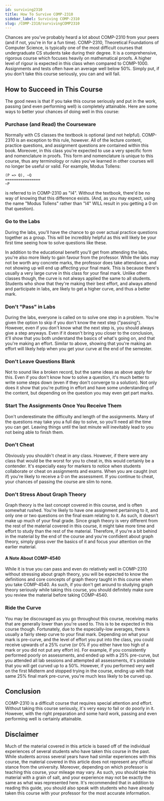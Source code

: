```yaml
---
id: surviving2310
title: How To Survive COMP-2310
sidebar_label: Surviving COMP-2310
slug: /COMP-2310/survivingCOMP2310
---
```


Chances are you've probably heard a lot about COMP-2310 from your peers (and if not, you're in for a fun time). COMP-2310, Theoretical Foundations of Computer Science, is typically one of the most difficult courses that undergraduate CS students take during their degree. It is a comprehensive, rigorous course which focuses heavily on mathematical proofs. A higher level of rigour is expected in this class when compared to COMP-1000. Assignments and tests often have an average well below 50%. Simply put, if you don't take this course seriously, you can and will fail.

## How to Succeed in This Course

The good news is that if you take this course seriously and put in the work, passing (and even performing well) is completely attainable. Here are some ways to better your chances of doing well in this course:

### Purchase (and Read) the Courseware

Normally with CS classes the textbook is optional (and not helpful). COMP-2310 is an exception to this rule, however. All of the lecture content, practice questions, and assignment questions are contained within this book. Moreover, in this class you're expected to use a very specific form and nomenclature in proofs. This form and nomenclature is unique to this course, thus any terminology or rules you've learned in other courses will no longer be useful or valid. For example, Modus Tollens:

```
(P => Q), ~Q
================
~P
```

is referred to in COMP-2310 as "I4". Without the textbook, there'd be no way of knowing that this difference exists. (And, as you may expect, using the name "Modus Tollens" rather than "I4" WILL result in you getting a 0 on that question).

### Go to the Labs

During the labs, you'll have the chance to go over actual practice questions together as a group. This will be incredibly helpful as this will likely be your first time seeing how to solve questions like these.

In addition to the educational benefit you'll get from attending the labs, you're also more likely to gain favour from the professor. While the labs may not be worth any concrete marks, the professor does take attendance, and not showing up will end up affecting your final mark. This is because there's usually a very large curve in this class for your final mark. Unlike other classes though, the curve is not always applied the same to all students. Students who show that they're making their best effort, and always attend and participate in labs, are likely to get a higher curve, and thus a better mark.

### Don't "Pass" in Labs

During the labs, everyone is called on to solve one step in a problem. You're given the option to skip if you don't know the next step ("passing"). However, even if you don't know what the next step is, you should always give a step anyways. Even if it doesn't bring you closer to the conclusion, it'll show that you both understand the basics of what's going on, and that you're making an effort. Similar to above, showing that you're making an effort will likely help when you get your curve at the end of the semester.

### Don't Leave Questions Blank

Not to sound like a broken record, but the same ideas as above apply for this. Even if you don't know how to solve a question, it's much better to write some steps down (even if they don't converge to a solution). Not only does it show that you're putting in effort and have some understanding of the content, but depending on the question you may even get part marks.

### Start The Assignments Once You Receive Them

Don't underestimate the difficulty and length of the assignments. Many of the questions may take you a full day to solve, so you'll need all the time you can get. Leaving things until the last minute will inevitably lead to you not being able to finish them.

### Don't Cheat

Obviously you shouldn't cheat in any class. However, if there were any class that would be the worst for you to cheat in, this would certainly be a contender. It's especially easy for markers to notice when students collaborate or cheat on assignments and exams. When you are caught (not if) you're likely to receive a 0 on the assessment. If you continue to cheat, your chances of passing the course are slim to none.

### Don't Stress About Graph Theory

Graph theory is the last concept covered in this course, and is often somewhat rushed. You're likely to have one assignment pertaining to it, and only one or two questions on the final exam relating to it. As such, it doesn't make up much of your final grade. Since graph theory is very different from the rest of the material covered in this course, it might take more time and effort to study than the rest of the material. Therefore, if you're a bit behind in the material by the end of the course and you're confident about graph theory, simply gloss over the basics of it and focus your attention on the earlier material.

#### A Note About COMP-4540

While it is true you can pass and even do relatively well in COMP-2310 without stressing about graph theory, you will be expected to know the definitions and core concepts of graph theory taught in this course when you take COMP-4540. As such, if you don't get around to studying graph theory seriously while taking this course, you should definitely make sure you review the material before taking COMP-4540.

### Ride the Curve

You may be discouraged as you go throughout this course, receiving marks that are generally lower than you're used to. This is to be expected in this course though. Fortunately, due to the especially-low averages, there is usually a fairly steep curve to your final mark. Depending on what your mark is pre-curve, and the level of effort you put into the class, you could receive upwards of a 25% curve (or 0% if you either have too high of a mark or you did not put any effort in). For example, if you consistently performed poorly on assessments, and ended up with a 25% pre-curve, but you attended all lab sessions and attempted all assessments, it's probable that you will get curved up to a 50%. However, if you performed very well on the first Midterm and stopped trying in the course, ending up with that same 25% final mark pre-curve, you're much less likely to be curved up.

## Conclusion

COMP-2310 is a difficult course that requires special attention and effort. Without taking this course seriously, it's very easy to fail or do poorly in it. However, with the right preparation and some hard work, passing and even performing well is certainly attainable.

## Disclaimer

Much of the material covered in this article is based off of the individual experiences of several students who have taken this course in the past. While students across several years have had similar experiences with this course, the material covered in this article does not represent any official stance from the university. Moreover, depending on which professor is teaching this course, your mileage may vary. As such, you should take this material with a grain of salt, and your experience may not be exactly the same as what was represented here. It's recommended that in addition to reading this guide, you should also speak with students who have already taken this course with your professor for the most accurate information.
